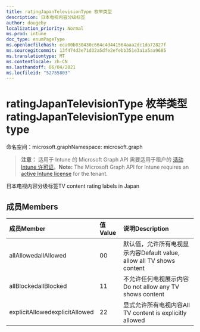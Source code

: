 ```yaml
---
title: ratingJapanTelevisionType 枚举类型
description: 日本电视内容分级标签
author: dougeby
localization_priority: Normal
ms.prod: intune
doc_type: enumPageType
ms.openlocfilehash: eca00b030430c664c4d441564aaa2dc1da72827f
ms.sourcegitcommit: 13f474d3e71d32a5dfe2efebb351e3a1a5aa9685
ms.translationtype: MT
ms.contentlocale: zh-CN
ms.lasthandoff: 06/04/2021
ms.locfileid: "52755803"
---
```

# <a name="ratingjapantelevisiontype-enum-type"></a><span data-ttu-id="c6e35-103">ratingJapanTelevisionType 枚举类型</span><span class="sxs-lookup"><span data-stu-id="c6e35-103">ratingJapanTelevisionType enum type</span></span>

<span data-ttu-id="c6e35-104">命名空间：microsoft.graph</span><span class="sxs-lookup"><span data-stu-id="c6e35-104">Namespace: microsoft.graph</span></span>

> <span data-ttu-id="c6e35-105">**注意：** 适用于 Intune 的 Microsoft Graph API 需要适用于租户的 [活动 Intune 许可证](https://go.microsoft.com/fwlink/?linkid=839381)。</span><span class="sxs-lookup"><span data-stu-id="c6e35-105">**Note:** The Microsoft Graph API for Intune requires an [active Intune license](https://go.microsoft.com/fwlink/?linkid=839381) for the tenant.</span></span>

<span data-ttu-id="c6e35-106">日本电视内容分级标签</span><span class="sxs-lookup"><span data-stu-id="c6e35-106">TV content rating labels in Japan</span></span>

## <a name="members"></a><span data-ttu-id="c6e35-107">成员</span><span class="sxs-lookup"><span data-stu-id="c6e35-107">Members</span></span>
|<span data-ttu-id="c6e35-108">成员</span><span class="sxs-lookup"><span data-stu-id="c6e35-108">Member</span></span>|<span data-ttu-id="c6e35-109">值</span><span class="sxs-lookup"><span data-stu-id="c6e35-109">Value</span></span>|<span data-ttu-id="c6e35-110">说明</span><span class="sxs-lookup"><span data-stu-id="c6e35-110">Description</span></span>|
|:---|:---|:---|
|<span data-ttu-id="c6e35-111">allAllowed</span><span class="sxs-lookup"><span data-stu-id="c6e35-111">allAllowed</span></span>|<span data-ttu-id="c6e35-112">0</span><span class="sxs-lookup"><span data-stu-id="c6e35-112">0</span></span>|<span data-ttu-id="c6e35-113">默认值，允许所有电视显示内容</span><span class="sxs-lookup"><span data-stu-id="c6e35-113">Default value, allow all TV shows content</span></span>|
|<span data-ttu-id="c6e35-114">allBlocked</span><span class="sxs-lookup"><span data-stu-id="c6e35-114">allBlocked</span></span>|<span data-ttu-id="c6e35-115">1</span><span class="sxs-lookup"><span data-stu-id="c6e35-115">1</span></span>|<span data-ttu-id="c6e35-116">不允许任何电视展示内容</span><span class="sxs-lookup"><span data-stu-id="c6e35-116">Do not allow any TV shows content</span></span>|
|<span data-ttu-id="c6e35-117">explicitAllowed</span><span class="sxs-lookup"><span data-stu-id="c6e35-117">explicitAllowed</span></span>|<span data-ttu-id="c6e35-118">2</span><span class="sxs-lookup"><span data-stu-id="c6e35-118">2</span></span>|<span data-ttu-id="c6e35-119">显式允许所有电视内容</span><span class="sxs-lookup"><span data-stu-id="c6e35-119">All TV content is explicitly allowed</span></span>|




